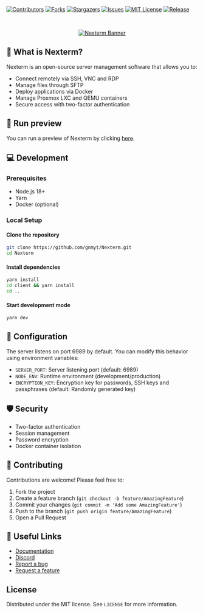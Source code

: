 [![Contributors][contributors-shield]][contributors-url]
[![Forks][forks-shield]][forks-url]
[![Stargazers][stars-shield]][stars-url]
[![Issues][issues-shield]][issues-url]
[![MIT License][license-shield]][license-url]
[![Release][release-shield]][release-url]

<br />
<p align="center">
  <a href="https://github.com/gnmyt/Nexterm">
    <picture>
        <source media="(prefers-color-scheme: dark)" srcset="https://i.imgur.com/WhNYRgX.png">
        <img alt="Nexterm Banner" src="https://i.imgur.com/TBMT7dt.png">
    </picture>
  </a>
</p>

## 🤔 What is Nexterm?

Nexterm is an open-source server management software that allows you to:

-   Connect remotely via SSH, VNC and RDP
-   Manage files through SFTP
-   Deploy applications via Docker
-   Manage Proxmox LXC and QEMU containers
-   Secure access with two-factor authentication

## 🚀 Run preview

You can run a preview of Nexterm by clicking [here](https://docs.nexterm.dev/preview).

## 💻 Development

### Prerequisites

-   Node.js 18+
-   Yarn
-   Docker (optional)

### Local Setup

#### Clone the repository

```sh
git clone https://github.com/gnmyt/Nexterm.git
cd Nexterm
```

#### Install dependencies

```sh
yarn install
cd client && yarn install
cd ..
```

#### Start development mode

```sh
yarn dev
```

## 🔧 Configuration

The server listens on port 6989 by default. You can modify this behavior using environment variables:

-   `SERVER_PORT`: Server listening port (default: 6989)
-   `NODE_ENV`: Runtime environment (development/production)
-   `ENCRYPTION_KEY`: Encryption key for passwords, SSH keys and passphrases (default: Randomly generated key) 

## 🛡️ Security

-   Two-factor authentication
-   Session management
-   Password encryption
-   Docker container isolation

## 🤝 Contributing

Contributions are welcome! Please feel free to:

1. Fork the project
2. Create a feature branch (`git checkout -b feature/AmazingFeature`)
3. Commit your changes (`git commit -m 'Add some AmazingFeature'`)
4. Push to the branch (`git push origin feature/AmazingFeature`)
5. Open a Pull Request

## 🔗 Useful Links

-   [Documentation](https://docs.nexterm.dev)
-   [Discord](https://dc.gnmyt.dev)
-   [Report a bug](https://github.com/gnmyt/Nexterm/issues)
-   [Request a feature](https://github.com/gnmyt/Nexterm/issues)

## License

Distributed under the MIT license. See `LICENSE` for more information.

[contributors-shield]: https://img.shields.io/github/contributors/gnmyt/Nexterm.svg?style=for-the-badge
[contributors-url]: https://github.com/gnmyt/Nexterm/graphs/contributors
[forks-shield]: https://img.shields.io/github/forks/gnmyt/Nexterm.svg?style=for-the-badge
[forks-url]: https://github.com/gnmyt/Nexterm/network/members
[stars-shield]: https://img.shields.io/github/stars/gnmyt/Nexterm.svg?style=for-the-badge
[stars-url]: https://github.com/gnmyt/Nexterm/stargazers
[issues-shield]: https://img.shields.io/github/issues/gnmyt/Nexterm.svg?style=for-the-badge
[issues-url]: https://github.com/gnmyt/Nexterm/issues
[license-shield]: https://img.shields.io/github/license/gnmyt/Nexterm.svg?style=for-the-badge
[license-url]: https://github.com/gnmyt/Nexterm/blob/master/LICENSE
[release-shield]: https://img.shields.io/github/v/release/gnmyt/Nexterm.svg?style=for-the-badge
[release-url]: https://github.com/gnmyt/Nexterm/releases/latest
